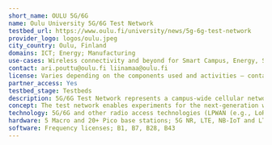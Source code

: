 ```yaml
---
short_name: OULU 5G/6G
name: Oulu University 5G/6G Test Network
testbed_url: https://www.oulu.fi/university/news/5g-6g-test-network
provider_logo: logos/oulu.jpeg
city_country: Oulu, Finland
domains: ICT; Energy; Manufacturing
use-cases: Wireless connectivity and beyond for Smart Campus, Energy, Smart Living, Robotics, ITS and other verticals
contact: ari.pouttu@oulu.fi liinamaa@oulu.fi
license: Varies depending on the components used and activities – contact for more information
partner_access: Yes
testbed_stage: Testbeds
description: 5G/6G Test Network represents a campus-wide cellular network 6 . The network features the full portfolio of 5G terminals, higher frequency bands, cognitive management functionalities, system testing tools for new connectivity solutions and versatile vertical applications. The network evolution follows the research and standardization progress, acting as verification platform for theoretical 5G/6G research. The cellular network is complimented by an extensive mMTC/IoT connectivity network.
concept: The test network enables experiments for the next-generation wireless connectivity and its use for vertical applications. Its key components are wireless connectivity; AI/ML, processing, several vertical applications (energy, smart campus...).
technology: 5G/6G and other radio access technologies (LPWAN (e.g., LoRaWAN), WPAN (e.g., BLE), WBAN (e.g., UWB), V2X). Edge computing, AI/ML, drones/robots
hardware: 5 Macro and 20+ Pico base stations; 5G NR, LTE, NB-IoT and LTE-M; hundreds of Sim-cards; EPC and OpenEPC; 700 BLE beacon positioning; LoRaWAN network with 2000 sensors; ITS-G5/802.11p V2X OBU and RSU; 3 edge servers; rich set of measurement equipment
software: Frequency licenses; B1, B7, B28, B43
---
```


